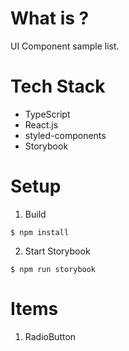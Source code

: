 # What is ?
UI Component sample list.

# Tech Stack
* TypeScript
* React.js
* styled-components
* Storybook

# Setup
1. Build

```
$ npm install
```

2. Start Storybook

```
$ npm run storybook
```

# Items
1. RadioButton

